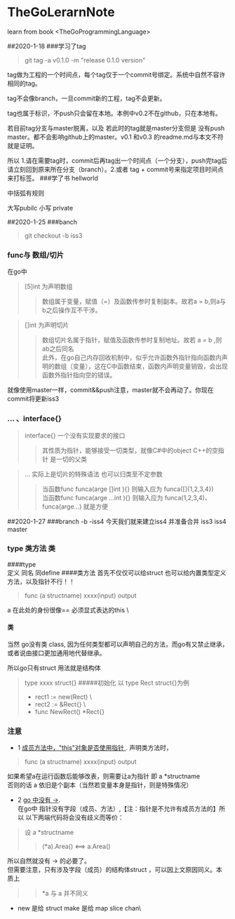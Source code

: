 # TheGoLerarnNote
learn from book &lt;TheGoProgrammingLanguage>

##2020-1-18
###学习了tag

>git tag -a v0.1.0 -m "release 0.1.0 version"


tag做为工程的一个时间点，每个tag仅于一个commit号绑定。系统中自然不容许相同的tag。

tag不会像branch，一旦commit新的工程，tag不会更新。

tag也属于标识，不push只会留在本地。本例中v0.2不在github，只在本地有。

若目前tag分支与master脱离，以及 若此时的tag就是master分支但是
没有push master。都不会影响github上的master。v0.1 和v0.3 的readme.md与本文不符就是证明。

所以 1.请在需要tag时，commit后再tag出一个时间点（一个分支），push完tag后请立刻回到原来所在分支（branch）。2.或者 tag + commit号来指定项目时间点来打标签。
###学了书 hellworld

中括弧有规则


大写pubilc 小写 private

##2020-1-25
###banch
>git checkout -b iss3

### func与 数组/切片

在go中
> [5]int 为声明数组
>> 数组属于变量，赋值（=）及函数传参时复制副本。故若a = b,则a与b之后操作互不干涉。

> []int 为声明切片
>> 数组切片名属于指针，赋值及函数传参时复制地址。故若 a = b ,则ab之后同名 \
>> 此外，在go自己内存回收机制中，似乎允许函数外指针指向函数内声明的数组（变量），这在C中函数结束，函数内声明变量销毁，会出现函数外指针指向空的错误。



就像使用master一样，commit&&push注意，master就不会再动了。你现在commit将更新iss3

### ... 、interface{}
>interface{} 一个没有实现要求的接口
>> 其性质为指针，能够接受一切类型，就像C#中的object C++的空指针 是一切的父类

>... 实际上是切片的特殊语法 也可以归类至不定参数
>> 当函数func funca(arge []int ){} 则输入应为 funca([]{1,2,3,4}) \
>> 当函数func funca(arge ...int ){} 则输入应为 funca(1,2,3,4)、funca(arge...)  就是方便

##2020-1-27
###branch -b -iss4
今天我们就来建立iss4
并准备合并 iss3 iss4 master
### type 类方法 类
####type  
定义 同名 同define
####类方法 
首先不仅仅可以给struct 也可以给内置类型定义方法，以及指针不行！！
>func (a structname) xxxx(input) output 

a 在此处的身份很像== 必须显式表达的this \


#### 类
当然 go没有类 class, 因为任何类型都可以声明自己的方法，而go有又禁止继承，或者说由接口更加通用地代替继承。

所以go只有struct 用法就是结构体
> type xxxx struct{}
#####初始化
> 以 type Rect struct{}为例
> - rect1 := new(Rect) \
> - rect2 := &Rect{} \
> - func NewRect() *Rect{}

### 注意
- 1 [成员方法中，"this"对象是否使用指针 ](https://bbs.csdn.net/topics/390974889?page=1 "定义成员方法时，带*与否二者区别在哪").
声明类方法时，
>func (a structname) xxxx(input) output 

   如果希望a在运行函数后能够改表，则需要让a为指针 即 a *structname \
否则的话 a 依旧是个副本（当然若变量本身是指针，则是特殊情况）
- 2 [go 中没有 ->](https://bbs.csdn.net/topics/390974889?page=1 "定义成员方法时，带*与否二者区别在哪"). \
在go中 指针没有字段（成员、方法）,【注：指针是不允许有成员方法的】所以 以下两端代码将会没有歧义而等价：
>设 a *structname 
>> (*a).Area() <==> a.Area()

所以自然就没有 -> 的必要了。 \
但需要注意，只有涉及字段（成员）的结构体struct ，可以因上文原因同义。本质上
>>  *a 与 a 并不同义
- new 是给 struct  make 是给 map slice chan\



